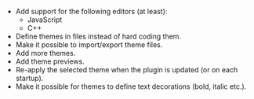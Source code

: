 * Add support for the following editors (at least):
  * JavaScript
  * C++
* Define themes in files instead of hard coding them.
* Make it possible to import/export theme files.
* Add more themes.
* Add theme previews.
* Re-apply the selected theme when the plugin is updated (or on each startup).
* Make it possible for themes to define text decorations (bold, italic etc.).
